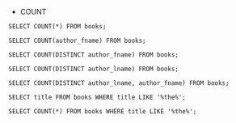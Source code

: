 - COUNT

`SELECT COUNT(*) FROM books;`

`SELECT COUNT(author_fname) FROM books;`

`SELECT COUNT(DISTINCT author_fname) FROM books;`

`SELECT COUNT(DISTINCT author_lname) FROM books;`

`SELECT COUNT(DISTINCT author_lname, author_fname) FROM books;`

`SELECT title FROM books WHERE title LIKE '%the%';`

`SELECT COUNT(*) FROM books WHERE title LIKE '%the%';`